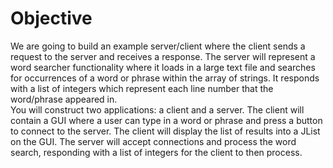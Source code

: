 # Objective

We are going to build an example server/client where the client sends a request to the server and
receives a response. The server will represent a word searcher functionality where it loads in a large text
file and searches for occurrences of a word or phrase within the array of strings. It responds with a list of
integers which represent each line number that the word/phrase appeared in.  
You will construct two applications: a client and a server. The client will contain a GUI where a user can
type in a word or phrase and press a button to connect to the server. The client will display the list of
results into a JList on the GUI. The server will accept connections and process the word search,
responding with a list of integers for the client to then process. 